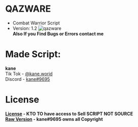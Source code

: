 # QAZWARE
- Combat Warrior Script
- Version: 1.2
![qazware](https://cdn.discordapp.com/attachments/966772523117211678/1039964155517603931/20221110_0005422.gif)      
**Also If you Find Bugs or Errors contact me**
# Made Script:     
**kane**             
Tik Tok - [@kane.worid](https://tiktok.com/@kane.worid)      
Discord - [kane#9695](https://discord.gg/tFjU6aCzbq)
# License
**[License](https://github.com/lazykane/qazwarev2/blob/main/LICENSE.md) - KTO TO have access to Sell SCRIPT NOT SOURCE**    
**[Raw Version](https://raw.githubusercontent.com/lazykane/qazwarev2/main/LICENSE.md) - kane#9695 owns all Copyright**
